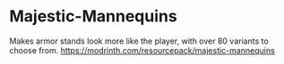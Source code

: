 # Majestic-Mannequins
Makes armor stands look more like the player, with over 80 variants to choose from. https://modrinth.com/resourcepack/majestic-mannequins
